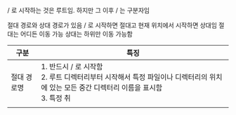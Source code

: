 / 로 시작하는 것은 루트임. 하지만 그 이후 / 는 구분자임

절대 경로와 상대 경로가 있음
/ 로 시작하면 절대고 현재 위치에서 시작하면 상대임
절대는 어디든 이동 가능 상대는 하위만 이동 가능함


| 구분     | 특징                                                                                     |
| ------ | -------------------------------------------------------------------------------------- |
| 절대 경로명 | 1. 반드시 / 로 시작함<br>2. 루트 디렉터리부터 시작해서 특정 파일이나 디렉터리의 위치에 있는 모든 중간 디렉터리 이름을 표시함<br>3. 특정 취 |
|        |                                                                                        |
